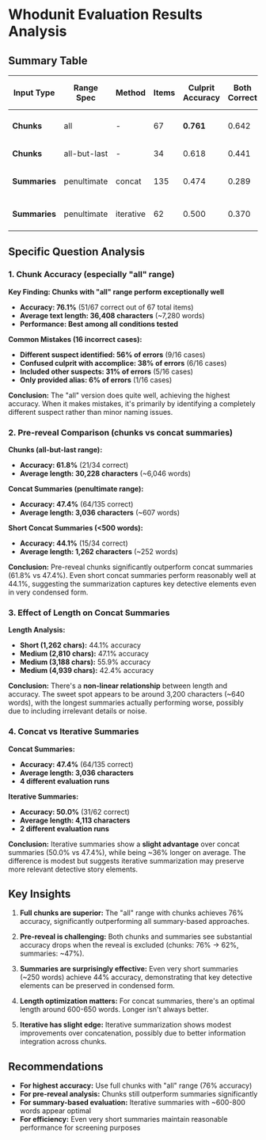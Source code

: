 # Whodunit Evaluation Results Analysis

## Summary Table

| Input Type | Range Spec | Method | Items | Culprit Accuracy | Both Correct | Avg Length (chars) | Notes |
|------------|------------|--------|-------|------------------|--------------|-------------------|-------|
| **Chunks** | all | - | 67 | **0.761** | 0.642 | 36,408 | Full story, best performance |
| **Chunks** | all-but-last | - | 34 | 0.618 | 0.441 | 30,228 | Pre-reveal chunks |
| **Summaries** | penultimate | concat | 135 | 0.474 | 0.289 | 3,036 | Pre-reveal concat summaries |
| **Summaries** | penultimate | iterative | 62 | 0.500 | 0.370 | 4,113 | Pre-reveal iterative summaries |

## Specific Question Analysis

### 1. Chunk Accuracy (especially "all" range)

**Key Finding: Chunks with "all" range perform exceptionally well**

- **Accuracy: 76.1%** (51/67 correct out of 67 total items)
- **Average text length: 36,408 characters** (~7,280 words)
- **Performance: Best among all conditions tested**

**Common Mistakes (16 incorrect cases):**
- **Different suspect identified: 56% of errors** (9/16 cases)
- **Confused culprit with accomplice: 38% of errors** (6/16 cases)  
- **Included other suspects: 31% of errors** (5/16 cases)
- **Only provided alias: 6% of errors** (1/16 cases)

**Conclusion:** The "all" version does quite well, achieving the highest accuracy. When it makes mistakes, it's primarily by identifying a completely different suspect rather than minor naming issues.

### 2. Pre-reveal Comparison (chunks vs concat summaries)

**Chunks (all-but-last range):**
- **Accuracy: 61.8%** (21/34 correct)
- **Average length: 30,228 characters** (~6,046 words)

**Concat Summaries (penultimate range):**
- **Accuracy: 47.4%** (64/135 correct)
- **Average length: 3,036 characters** (~607 words)

**Short Concat Summaries (<500 words):**
- **Accuracy: 44.1%** (15/34 correct)
- **Average length: 1,262 characters** (~252 words)

**Conclusion:** Pre-reveal chunks significantly outperform concat summaries (61.8% vs 47.4%). Even short concat summaries perform reasonably well at 44.1%, suggesting the summarization captures key detective elements even in very condensed form.

### 3. Effect of Length on Concat Summaries

**Length Analysis:**
- **Short (1,262 chars):** 44.1% accuracy
- **Medium (2,810 chars):** 47.1% accuracy  
- **Medium (3,188 chars):** 55.9% accuracy
- **Medium (4,939 chars):** 42.4% accuracy

**Conclusion:** There's a **non-linear relationship** between length and accuracy. The sweet spot appears to be around 3,200 characters (~640 words), with the longest summaries actually performing worse, possibly due to including irrelevant details or noise.

### 4. Concat vs Iterative Summaries

**Concat Summaries:**
- **Accuracy: 47.4%** (64/135 correct)
- **Average length: 3,036 characters**
- **4 different evaluation runs**

**Iterative Summaries:**
- **Accuracy: 50.0%** (31/62 correct)  
- **Average length: 4,113 characters**
- **2 different evaluation runs**

**Conclusion:** Iterative summaries show a **slight advantage** over concat summaries (50.0% vs 47.4%), while being ~36% longer on average. The difference is modest but suggests iterative summarization may preserve more relevant detective story elements.

## Key Insights

1. **Full chunks are superior:** The "all" range with chunks achieves 76% accuracy, significantly outperforming all summary-based approaches.

2. **Pre-reveal is challenging:** Both chunks and summaries see substantial accuracy drops when the reveal is excluded (chunks: 76% → 62%, summaries: ~47%).

3. **Summaries are surprisingly effective:** Even very short summaries (~250 words) achieve 44% accuracy, demonstrating that key detective elements can be preserved in condensed form.

4. **Length optimization matters:** For concat summaries, there's an optimal length around 600-650 words. Longer isn't always better.

5. **Iterative has slight edge:** Iterative summarization shows modest improvements over concatenation, possibly due to better information integration across chunks.

## Recommendations

- **For highest accuracy:** Use full chunks with "all" range (76% accuracy)
- **For pre-reveal analysis:** Chunks still outperform summaries significantly  
- **For summary-based evaluation:** Iterative summaries with ~600-800 words appear optimal
- **For efficiency:** Even very short summaries maintain reasonable performance for screening purposes